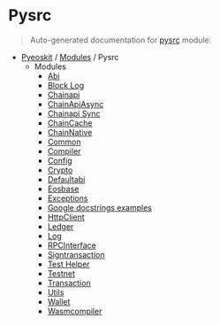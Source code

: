 # Pysrc

> Auto-generated documentation for [pysrc](https://github.com/AMAX-DAO-DEV/pyamaxkit/blob/master/pysrc/__init__.py) module.

- [Pyeoskit](../README.md#pyeoskit-index) / [Modules](../MODULES.md#pyeoskit-modules) / Pysrc
    - Modules
        - [Abi](ABI.md#abi)
        - [Block Log](block_log.md#block-log)
        - [Chainapi](chainapi.md#chainapi)
        - [ChainApiAsync](chainapi_async.md#chainapiasync)
        - [Chainapi Sync](chainapi_sync.md#chainapi-sync)
        - [ChainCache](chaincache.md#chaincache)
        - [ChainNative](chainnative.md#chainnative)
        - [Common](common.md#common)
        - [Compiler](compiler.md#compiler)
        - [Config](config.md#config)
        - [Crypto](crypto.md#crypto)
        - [Defaultabi](defaultabi.md#defaultabi)
        - [Eosbase](eosBase.md#eosbase)
        - [Exceptions](exceptions.md#exceptions)
        - [Google docstrings examples](google_docstring.md#google-docstrings-examples)
        - [HttpClient](http_client.md#httpclient)
        - [Ledger](ledger.md#ledger)
        - [Log](log.md#log)
        - [RPCInterface](rpc_interface.md#rpcinterface)
        - [Signtransaction](signTransaction.md#signtransaction)
        - [Test Helper](test_helper.md#test-helper)
        - [Testnet](testnet.md#testnet)
        - [Transaction](transaction.md#transaction)
        - [Utils](utils.md#utils)
        - [Wallet](wallet.md#wallet)
        - [Wasmcompiler](wasmcompiler.md#wasmcompiler)
